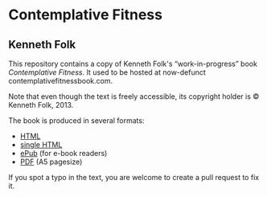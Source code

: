 # Contemplative Fitness
## Kenneth Folk

This repository contains a copy of Kenneth Folk's “work-in-progress” book *Contemplative Fitness*. It used to be hosted at now-defunct contemplativefitnessbook.com.

Note that even though the text is freely accessible, its copyright holder is © Kenneth Folk, 2013.

The book is produced in several formats:

* [HTML](https://edhamma.github.io/cfitness/html/index.html)
* [single HTML](https://edhamma.github.io/cfitness/singlehtml/index.html)
* [ePub](https://edhamma.github.io/cfitness/epub/kenneth-folk-contemplative-fitness.epub) (for e-book readers)
* [PDF](https://edhamma.github.io/cfitness/latex/ContemplativeFitness.pdf) (A5 pagesize)


If you spot a typo in the text, you are welcome to create a pull request to fix it.
